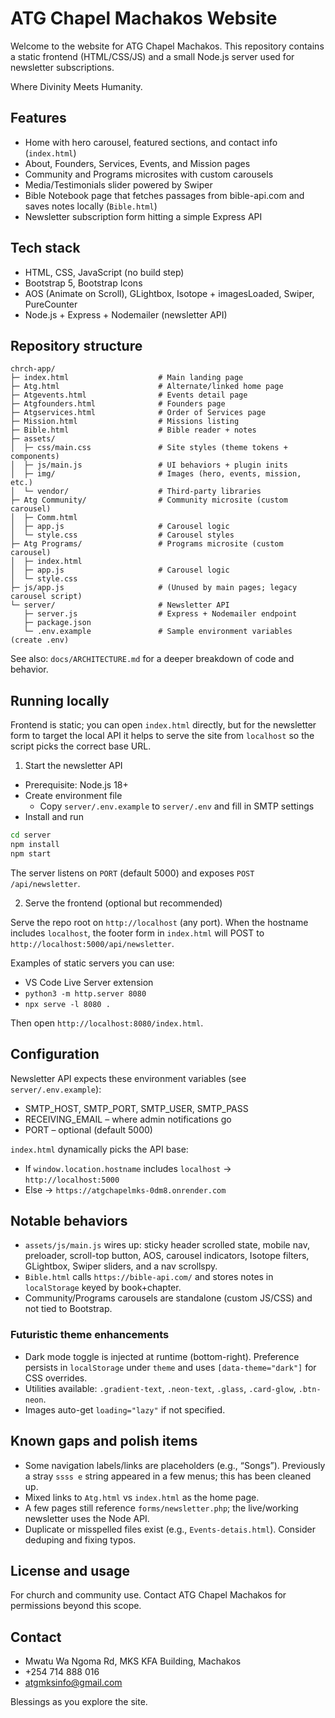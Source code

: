 # ATG Chapel Machakos Website

Welcome to the website for ATG Chapel Machakos. This repository contains a static frontend (HTML/CSS/JS) and a small Node.js server used for newsletter subscriptions.

Where Divinity Meets Humanity.

## Features

- Home with hero carousel, featured sections, and contact info (`index.html`)
- About, Founders, Services, Events, and Mission pages
- Community and Programs microsites with custom carousels
- Media/Testimonials slider powered by Swiper
- Bible Notebook page that fetches passages from bible-api.com and saves notes locally (`Bible.html`)
- Newsletter subscription form hitting a simple Express API

## Tech stack

- HTML, CSS, JavaScript (no build step)
- Bootstrap 5, Bootstrap Icons
- AOS (Animate on Scroll), GLightbox, Isotope + imagesLoaded, Swiper, PureCounter
- Node.js + Express + Nodemailer (newsletter API)

## Repository structure

```
chrch-app/
├─ index.html                    # Main landing page
├─ Atg.html                      # Alternate/linked home page
├─ Atgevents.html                # Events detail page
├─ Atgfounders.html              # Founders page
├─ Atgservices.html              # Order of Services page
├─ Mission.html                  # Missions listing
├─ Bible.html                    # Bible reader + notes
├─ assets/
│  ├─ css/main.css               # Site styles (theme tokens + components)
│  ├─ js/main.js                 # UI behaviors + plugin inits
│  ├─ img/                       # Images (hero, events, mission, etc.)
│  └─ vendor/                    # Third-party libraries
├─ Atg Community/                # Community microsite (custom carousel)
│  ├─ Comm.html
│  ├─ app.js                     # Carousel logic
│  └─ style.css                  # Carousel styles
├─ Atg Programs/                 # Programs microsite (custom carousel)
│  ├─ index.html
│  ├─ app.js                     # Carousel logic
│  └─ style.css
├─ js/app.js                     # (Unused by main pages; legacy carousel script)
└─ server/                       # Newsletter API
   ├─ server.js                  # Express + Nodemailer endpoint
   ├─ package.json
   └─ .env.example               # Sample environment variables (create .env)
```

See also: `docs/ARCHITECTURE.md` for a deeper breakdown of code and behavior.

## Running locally

Frontend is static; you can open `index.html` directly, but for the newsletter form to target the local API it helps to serve the site from `localhost` so the script picks the correct base URL.

1) Start the newsletter API

- Prerequisite: Node.js 18+
- Create environment file
  - Copy `server/.env.example` to `server/.env` and fill in SMTP settings
- Install and run

```sh
cd server
npm install
npm start
```

The server listens on `PORT` (default 5000) and exposes `POST /api/newsletter`.

2) Serve the frontend (optional but recommended)

Serve the repo root on `http://localhost` (any port). When the hostname includes `localhost`, the footer form in `index.html` will POST to `http://localhost:5000/api/newsletter`.

Examples of static servers you can use:

- VS Code Live Server extension
- `python3 -m http.server 8080`
- `npx serve -l 8080 .`

Then open `http://localhost:8080/index.html`.

## Configuration

Newsletter API expects these environment variables (see `server/.env.example`):

- SMTP_HOST, SMTP_PORT, SMTP_USER, SMTP_PASS
- RECEIVING_EMAIL – where admin notifications go
- PORT – optional (default 5000)

`index.html` dynamically picks the API base:

- If `window.location.hostname` includes `localhost` → `http://localhost:5000`
- Else → `https://atgchapelmks-0dm8.onrender.com`

## Notable behaviors

- `assets/js/main.js` wires up: sticky header scrolled state, mobile nav, preloader, scroll-top button, AOS, carousel indicators, Isotope filters, GLightbox, Swiper sliders, and a nav scrollspy.
- `Bible.html` calls `https://bible-api.com/` and stores notes in `localStorage` keyed by book+chapter.
- Community/Programs carousels are standalone (custom JS/CSS) and not tied to Bootstrap.

### Futuristic theme enhancements

- Dark mode toggle is injected at runtime (bottom-right). Preference persists in `localStorage` under `theme` and uses `[data-theme="dark"]` for CSS overrides.
- Utilities available: `.gradient-text`, `.neon-text`, `.glass`, `.card-glow`, `.btn-neon`.
- Images auto-get `loading="lazy"` if not specified.

## Known gaps and polish items

- Some navigation labels/links are placeholders (e.g., “Songs”). Previously a stray `ssss e` string appeared in a few menus; this has been cleaned up.
- Mixed links to `Atg.html` vs `index.html` as the home page.
- A few pages still reference `forms/newsletter.php`; the live/working newsletter uses the Node API.
- Duplicate or misspelled files exist (e.g., `Events-detais.html`). Consider deduping and fixing typos.

## License and usage

For church and community use. Contact ATG Chapel Machakos for permissions beyond this scope.

## Contact

- Mwatu Wa Ngoma Rd, MKS KFA Building, Machakos
- +254 714 888 016
- atgmksinfo@gmail.com

Blessings as you explore the site.
